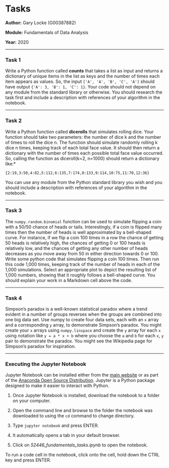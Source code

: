 # Tasks

**Author:** Gary Locke (G00387882)

**Module:** Fundamentals of Data Analysis

**Year:** 2020
***

### Task 1

Write a Python function called **counts** that takes a list as input and returns a dictionary of unique items in the list as keys and the number of times each item appears as values. So, the input ```['A', 'A', 'B', 'C', 'A']``` should have output ```{'A': 3, 'B': 1, 'C': 1}```. Your code should not depend on any module from the standard library or otherwise. You should research the task first and include a description with references of your algorithm in the notebook.
***

### Task 2

Write a Python function called **dicerolls** that simulates rolling dice. Your function should take two parameters: the number of dice k and the number of times to roll the dice n. The function should simulate randomly rolling k dice n times, keeping track of each total face value. It should then return a dictionary with the number of times each possible total face value occurred. So, calling the function as diceroll(k=2, n=1000) should return a dictionary like:*

```{2:19,3:50,4:82,5:112,6:135,7:174,8:133,9:114,10:75,11:70,12:36}```

You can use any module from the Python standard library you wish and you should include a description with references of your algorithm in the notebook.
***

### Task 3

The ```numpy.random.binomial``` function can be used to simulate flipping a coin with a 50/50 chance of heads or tails. Interestingly, if a coin is flipped many times then the number of heads is well approximated by a bell-shaped curve. For instance, if we flip a coin 100 times in a row the chance of getting 50 heads is relatively high, the chances of getting 0 or 100 heads is relatively low, and the chances of getting any other number of heads decreases as you move away from 50 in either direction towards 0 or 100. Write some python code that simulates flipping a coin 100 times. Then run this code 1,000 times, keeping track of the number of heads in each of the 1,000 simulations. Select an appropriate plot to depict the resulting list of 1,000 numbers, showing that it roughly follows a bell-shaped curve. You should explain your work in a Markdown cell above the code.
***

### Task 4

Simpson’s paradox is a well-known statistical paradox where a trend evident in a number of groups reverses when the groups are combined into one big data set. Use numpy to create four data sets, each with an ```x``` array and a corresponding ```y``` array, to demonstrate Simpson’s paradox. You might create your ```x``` arrays using ```numpy.linspace``` and create the ```y``` array for each ```x``` using notation like ```y = a * x + b``` where you choose the ```a``` and ```b``` for each ```x```, ```y``` pair to demonstrate the paradox. You might see the Wikipedia page for Simpson’s paradox for inspiration.
***

### Executing the Jupyter Notebook

Jupyter Notebook can be installed either from the [main website](https://jupyter.org/) or as part of the [Anaconda Open Source Distribution](https://www.anaconda.com/products/individual). Jupyter is a Python package designed to make it easier to interact with Python.

1. Once Jupyter Notebook is installed, download the notebook to a folder on your computer.

2. Open the command line and browse to the folder the notebook was downloaded to using the ```cd``` command to change directory.

3. Type ```jupyter notebook``` and press ENTER.

4. It automatically opens a tab in your default browser.

5. Click on *52446_fundamentals_tasks.ipynb* to open the notebook.

To run a code cell in the notebook, click onto the cell, hold down the CTRL key and press ENTER. 